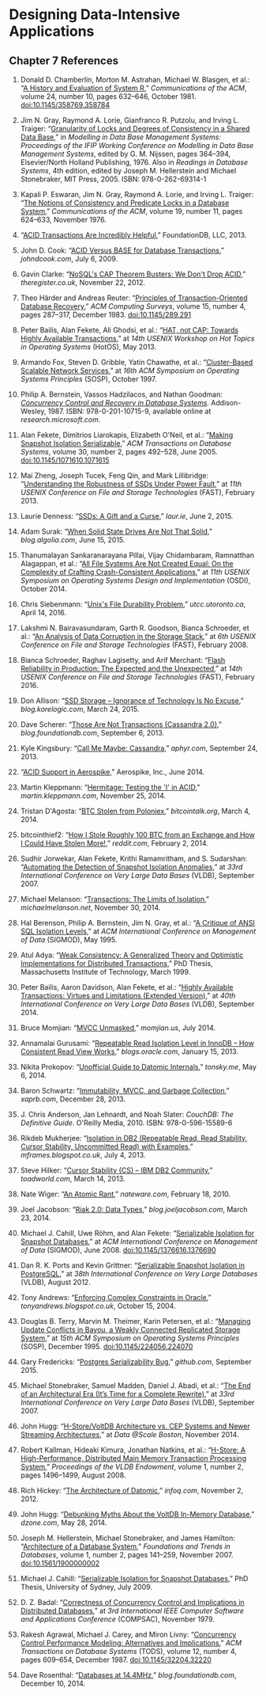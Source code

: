 Designing Data-Intensive Applications
=====================================

Chapter 7 References
--------------------

1.  Donald D. Chamberlin, Morton M. Astrahan, Michael W. Blasgen, et al.:
    “[A History and Evaluation of System R](https://citeseerx.ist.psu.edu/pdf/ebb29a0ca16e04e7eeb6b606b22a9eadb3a9d531),” *Communications of the ACM*,
    volume 24, number 10, pages 632–646, October 1981.
    [doi:10.1145/358769.358784](https://dx.doi.org/10.1145/358769.358784)

1.  Jim N. Gray, Raymond A. Lorie, Gianfranco R. Putzolu, and Irving L. Traiger:
    “[Granularity of Locks and Degrees of Consistency in a Shared Data Base](https://citeseerx.ist.psu.edu/pdf/e127f0a6a912bb9150ecfe03c0ebf7fbc289a023),” in *Modelling in Data
    Base Management Systems: Proceedings of the IFIP Working Conference on Modelling in Data Base
    Management Systems*, edited by G. M. Nijssen, pages
    364–394, Elsevier/North Holland Publishing, 1976. Also in *Readings in Database Systems*, 4th edition, edited by Joseph M.
    Hellerstein and Michael Stonebraker, MIT Press, 2005. ISBN: 978-0-262-69314-1

1.  Kapali P. Eswaran, Jim N. Gray, Raymond A. Lorie, and Irving L. Traiger:
    “[The Notions of Consistency and Predicate Locks in a Database System](http://research.microsoft.com/en-us/um/people/gray/papers/On%20the%20Notions%20of%20Consistency%20and%20Predicate%20Locks%20in%20a%20Database%20System%20CACM.pdf),” *Communications of the
    ACM*, volume 19, number 11, pages 624–633, November 1976.

1.  “[ACID Transactions Are Incredibly Helpful](http://web.archive.org/web/20150320053809/https://foundationdb.com/acid-claims),” FoundationDB, LLC, 2013.

1.  John D. Cook:
    “[ACID Versus BASE for Database Transactions](http://www.johndcook.com/blog/2009/07/06/brewer-cap-theorem-base/),” *johndcook.com*, July 6, 2009.

1.  Gavin Clarke:
    “[NoSQL's CAP Theorem Busters: We Don't Drop ACID](http://www.theregister.co.uk/2012/11/22/foundationdb_fear_of_cap_theorem/),” *theregister.co.uk*, November 22, 2012.

1.  Theo Härder and Andreas Reuter:
    “[Principles of Transaction-Oriented Database Recovery](https://citeseerx.ist.psu.edu/pdf/11ef7c142295aeb1a28a0e714c91fc8d610c3047),” *ACM Computing Surveys*,
    volume 15, number 4, pages 287–317, December 1983.
    [doi:10.1145/289.291](https://dx.doi.org/10.1145/289.291)

1.  Peter Bailis, Alan Fekete, Ali Ghodsi, et al.:
    “[HAT, not CAP: Towards Highly Available Transactions](http://www.bailis.org/papers/hat-hotos2013.pdf),”
    at *14th USENIX Workshop on Hot Topics in Operating Systems* (HotOS), May 2013.

1.  Armando Fox, Steven D. Gribble, Yatin Chawathe, et al.:
    “[Cluster-Based Scalable Network Services](https://people.eecs.berkeley.edu/~brewer/cs262b/TACC.pdf),” at
    *16th ACM Symposium on Operating Systems Principles* (SOSP), October 1997.

1.  Philip A. Bernstein, Vassos Hadzilacos, and Nathan Goodman:
    [*Concurrency Control and Recovery in Database Systems*](https://www.microsoft.com/en-us/research/people/philbe/book/).
    Addison-Wesley, 1987. ISBN: 978-0-201-10715-9, available online at *research.microsoft.com*.

1.  Alan Fekete, Dimitrios Liarokapis, Elizabeth O'Neil, et al.:
    “[Making Snapshot Isolation Serializable](https://www.cse.iitb.ac.in/infolab/Data/Courses/CS632/2009/Papers/p492-fekete.pdf),” *ACM Transactions on Database Systems*,
    volume 30, number 2, pages 492–528, June 2005.
    [doi:10.1145/1071610.1071615](https://dx.doi.org/10.1145/1071610.1071615)

1.  Mai Zheng, Joseph Tucek, Feng Qin, and Mark Lillibridge:
      “[Understanding the Robustness of SSDs Under Power Fault](https://www.usenix.org/system/files/conference/fast13/fast13-final80.pdf),” at *11th USENIX Conference on File and
      Storage Technologies* (FAST), February 2013.

1.  Laurie Denness:
      “[SSDs: A Gift and a Curse](https://laur.ie/blog/2015/06/ssds-a-gift-and-a-curse/),”
      *laur.ie*, June 2, 2015.

1.  Adam Surak:
      “[When Solid State Drives Are Not That Solid](https://blog.algolia.com/when-solid-state-drives-are-not-that-solid/),” *blog.algolia.com*, June 15, 2015.

1.  Thanumalayan Sankaranarayana Pillai, Vijay Chidambaram,
      Ramnatthan Alagappan, et al.: “[All File Systems Are Not Created Equal: On the Complexity of Crafting Crash-Consistent Applications](http://research.cs.wisc.edu/wind/Publications/alice-osdi14.pdf),”
      at *11th USENIX Symposium on Operating Systems Design and Implementation* (OSDI),
      October 2014.

1.  Chris Siebenmann:
      “[Unix's File Durability Problem](https://utcc.utoronto.ca/~cks/space/blog/unix/FileSyncProblem),” *utcc.utoronto.ca*, April 14, 2016.

1.  Lakshmi N. Bairavasundaram, Garth R.
      Goodson, Bianca Schroeder, et al.:
      “[An Analysis of Data Corruption in the Storage Stack](http://research.cs.wisc.edu/adsl/Publications/corruption-fast08.pdf),” at *6th USENIX Conference on File and Storage
      Technologies* (FAST), February 2008.

1.  Bianca Schroeder, Raghav Lagisetty, and Arif Merchant:
      “[Flash   Reliability in Production: The Expected and the Unexpected](https://www.usenix.org/conference/fast16/technical-sessions/presentation/schroeder),” at *14th USENIX Conference on
      File and Storage Technologies* (FAST), February 2016.

1.  Don Allison:
      “[SSD Storage – Ignorance of Technology Is No Excuse](https://blog.korelogic.com/blog/2015/03/24),” *blog.korelogic.com*, March 24, 2015.

1.  Dave Scherer:
    “[Those Are Not Transactions (Cassandra 2.0)](http://web.archive.org/web/20150526065247/http://blog.foundationdb.com/those-are-not-transactions-cassandra-2-0),” *blog.foundationdb.com*, September 6, 2013.

1.  Kyle Kingsbury:
    “[Call Me Maybe: Cassandra](http://aphyr.com/posts/294-call-me-maybe-cassandra/),”
    *aphyr.com*, September 24, 2013.

1.  “[ACID Support in Aerospike](https://web.archive.org/web/20170305002118/https://www.aerospike.com/docs/architecture/assets/AerospikeACIDSupport.pdf),” Aerospike, Inc., June 2014.

1.  Martin Kleppmann:
    “[Hermitage: Testing the 'I' in ACID](http://martin.kleppmann.com/2014/11/25/hermitage-testing-the-i-in-acid.html),” *martin.kleppmann.com*, November 25, 2014.

1.  Tristan D'Agosta:
    “[BTC Stolen from Poloniex](https://bitcointalk.org/index.php?topic=499580),”
    *bitcointalk.org*, March 4, 2014.

1.  bitcointhief2:
    “[How I Stole Roughly 100 BTC from an Exchange and How I Could Have Stolen More!](http://www.reddit.com/r/Bitcoin/comments/1wtbiu/how_i_stole_roughly_100_btc_from_an_exchange_and/),” *reddit.com*,
    February 2, 2014.

1.  Sudhir Jorwekar, Alan Fekete, Krithi Ramamritham, and S. Sudarshan:
    “[Automating the Detection of Snapshot Isolation Anomalies](http://www.vldb.org/conf/2007/papers/industrial/p1263-jorwekar.pdf),” at *33rd International Conference on
    Very Large Data Bases* (VLDB), September 2007.

1.  Michael Melanson:
    “[Transactions: The Limits of Isolation](https://www.michaelmelanson.net/posts/transactions-the-limits-of-isolation/),”
    *michaelmelanson.net*, November 30, 2014.

1.  Hal Berenson, Philip A. Bernstein, Jim N. Gray, et al.:
    “[A Critique of ANSI SQL Isolation Levels](https://www.microsoft.com/en-us/research/wp-content/uploads/2016/02/tr-95-51.pdf),”
    at *ACM International Conference on Management of Data* (SIGMOD), May 1995.

1.  Atul Adya: “[Weak Consistency: A Generalized Theory and Optimistic Implementations for Distributed Transactions](http://pmg.csail.mit.edu/papers/adya-phd.pdf),”
    PhD Thesis, Massachusetts Institute of Technology, March 1999.

1.  Peter Bailis, Aaron Davidson, Alan Fekete, et al.:
    “[Highly Available Transactions: Virtues and Limitations (Extended Version)](http://arxiv.org/pdf/1302.0309.pdf),” at *40th International Conference on Very Large Data Bases*
    (VLDB), September 2014.

1.  Bruce Momjian:
    “[MVCC Unmasked](http://momjian.us/main/presentations/internals.html#mvcc),” *momjian.us*,
    July 2014.

1.  Annamalai Gurusami:
    “[Repeatable Read Isolation Level in InnoDB – How Consistent Read View Works](https://web.archive.org/web/20161225080947/https://blogs.oracle.com/mysqlinnodb/entry/repeatable_read_isolation_level_in),”
    *blogs.oracle.com*, January 15, 2013.

1.  Nikita Prokopov:
    “[Unofficial Guide to Datomic Internals](http://tonsky.me/blog/unofficial-guide-to-datomic-internals/),” *tonsky.me*, May 6, 2014.

1.  Baron Schwartz:
    “[Immutability, MVCC, and Garbage Collection](https://web.archive.org/web/20220122020806/https://www.xaprb.com/blog/2013/12/28/immutability-mvcc-and-garbage-collection/),” *xaprb.com*, December 28, 2013.

1.  J. Chris Anderson, Jan Lehnardt, and Noah Slater:
    *CouchDB: The Definitive Guide*. O'Reilly Media, 2010.
    ISBN: 978-0-596-15589-6

1.  Rikdeb Mukherjee:
    “[Isolation in DB2 (Repeatable Read, Read Stability, Cursor Stability, Uncommitted Read) with Examples](http://mframes.blogspot.co.uk/2013/07/isolation-in-cursor.html),”
    *mframes.blogspot.co.uk*, July 4, 2013.

1.  Steve Hilker:
    “[Cursor Stability (CS) – IBM DB2 Community](https://web.archive.org/web/20150420001721/http://www.toadworld.com/platforms/ibmdb2/w/wiki/6661.cursor-stability-cs.aspx),”
    *toadworld.com*, March 14, 2013.

1.  Nate Wiger:
    “[An Atomic Rant](https://nateware.com/2010/02/18/an-atomic-rant/),” *nateware.com*,
    February 18, 2010.

1.  Joel Jacobson:
    “[Riak 2.0: Data Types](https://web.archive.org/web/20160327135816/http://blog.joeljacobson.com/riak-2-0-data-types/),”
    *blog.joeljacobson.com*, March 23, 2014.

1.  Michael J. Cahill, Uwe Röhm, and Alan Fekete:
    “[Serializable Isolation for Snapshot Databases](https://web.archive.org/web/20200709144151/https://cs.nyu.edu/courses/Fall12/CSCI-GA.2434-001/p729-cahill.pdf),” at *ACM International Conference on
    Management of Data* (SIGMOD), June 2008.
    [doi:10.1145/1376616.1376690](https://dx.doi.org/10.1145/1376616.1376690)

1.  Dan R. K. Ports and Kevin Grittner:
    “[Serializable Snapshot Isolation in PostgreSQL](http://drkp.net/papers/ssi-vldb12.pdf),”
    at *38th International Conference on Very Large Databases* (VLDB), August 2012.

1.  Tony Andrews:
      “[Enforcing Complex Constraints in Oracle](http://tonyandrews.blogspot.co.uk/2004/10/enforcing-complex-constraints-in.html),” *tonyandrews.blogspot.co.uk*, October 15, 2004.

1.  Douglas B. Terry, Marvin M. Theimer, Karin Petersen, et al.:
      “[Managing Update Conflicts in Bayou, a Weakly Connected Replicated Storage System](https://citeseerx.ist.psu.edu/pdf/20c450f099b661c5a2dff3f348773a0d1af1b09b),” at
      *15th ACM Symposium on Operating Systems Principles* (SOSP), December 1995.
      [doi:10.1145/224056.224070](https://dx.doi.org/10.1145/224056.224070)

1.  Gary Fredericks:
      “[Postgres Serializability Bug](https://github.com/gfredericks/pg-serializability-bug),” *github.com*, September 2015.

1.  Michael Stonebraker, Samuel Madden, Daniel J. Abadi, et al.:
    “[The End of an Architectural Era (It’s Time for a Complete Rewrite)](https://citeseerx.ist.psu.edu/pdf/775d54c66d271028a7d4dadf07cce6f918584cd3),” at *33rd International
    Conference on Very Large Data Bases* (VLDB), September 2007.

1.  John Hugg:
    “[H-Store/VoltDB Architecture vs. CEP Systems and Newer Streaming Architectures](https://www.youtube.com/watch?v=hD5M4a1UVz8),”
    at *Data @Scale Boston*, November 2014.

1.  Robert Kallman, Hideaki Kimura, Jonathan Natkins, et al.:
    “[H-Store: A High-Performance, Distributed Main Memory Transaction Processing System](http://www.vldb.org/pvldb/vol1/1454211.pdf),”
    *Proceedings of the VLDB Endowment*, volume 1, number 2, pages 1496–1499, August 2008.

1.  Rich Hickey:
    “[The Architecture of Datomic](http://www.infoq.com/articles/Architecture-Datomic),” *infoq.com*, November 2, 2012.

1.  John Hugg:
    “[Debunking Myths About the VoltDB In-Memory Database](https://dzone.com/articles/debunking-myths-about-voltdb),” *dzone.com*, May 28, 2014.

1.  Joseph M. Hellerstein, Michael Stonebraker, and James Hamilton:
    “[Architecture of a Database System](https://dsf.berkeley.edu/papers/fntdb07-architecture.pdf),”
    *Foundations and Trends in Databases*, volume 1, number 2, pages 141–259, November 2007.
    [doi:10.1561/1900000002](https://dx.doi.org/10.1561/1900000002)

1.  Michael J. Cahill:
    “[Serializable Isolation for Snapshot Databases](https://ses.library.usyd.edu.au/bitstream/handle/2123/5353/michael-cahill-2009-thesis.pdf),” PhD Thesis, University of Sydney, July 2009.

1.  D. Z. Badal:
    “[Correctness of Concurrency Control and Implications in Distributed Databases](http://ieeexplore.ieee.org/abstract/document/762563/),” at *3rd International IEEE Computer Software and
    Applications Conference* (COMPSAC), November 1979.

1.  Rakesh Agrawal, Michael J. Carey, and Miron Livny:
    “[Concurrency Control Performance Modeling: Alternatives and Implications](http://www.eecs.berkeley.edu/~brewer/cs262/ConcControl.pdf),” *ACM Transactions on Database
    Systems* (TODS), volume 12, number 4, pages 609–654, December 1987.
    [doi:10.1145/32204.32220](https://dx.doi.org/10.1145/32204.32220)

1.  Dave Rosenthal:
    “[Databases at 14.4MHz](http://web.archive.org/web/20150427041746/http://blog.foundationdb.com/databases-at-14.4mhz),”
    *blog.foundationdb.com*, December 10, 2014.
